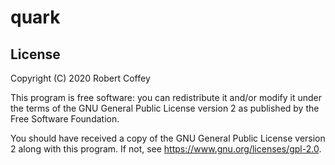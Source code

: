 # quark

## License

Copyright (C) 2020 Robert Coffey

This program is free software: you can redistribute it and/or modify it under
the terms of the GNU General Public License version 2 as published by the Free
Software Foundation.

You should have received a copy of the GNU General Public License version 2
along with this program. If not, see <https://www.gnu.org/licenses/gpl-2.0>.
